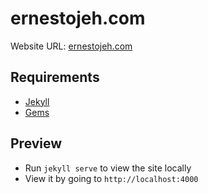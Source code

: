 # ernestojeh.com

Website URL: [ernestojeh.com](http://ernestojeh.com/)

## Requirements
- [Jekyll](https://jekyllrb.com/)
- [Gems](http://rubygems.org/)

## Preview
- Run `jekyll serve` to view the site locally
- View it by going to `http://localhost:4000`
